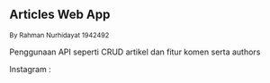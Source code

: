 ## Articles Web App
<small>By Rahman Nurhidayat 1942492</small>

<p>Penggunaan API seperti CRUD artikel dan fitur komen serta authors</p>

Instagram : <a hfre="https://www.instagram.com/rahman_nhidayat"></a>
